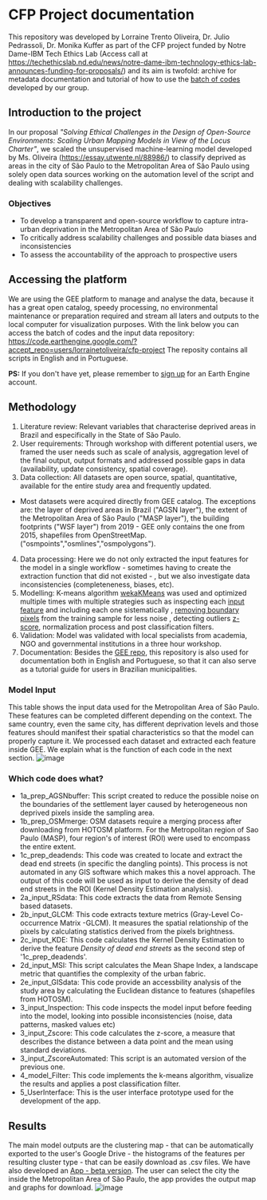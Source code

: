 # CFP Project documentation


This repository was developed by Lorraine Trento Oliveira, Dr. Julio Pedrassoli, Dr. Monika Kuffer
as part of the CFP project funded by Notre Dame-IBM Tech Ethics Lab 
(Access call at https://techethicslab.nd.edu/news/notre-dame-ibm-technology-ethics-lab-announces-funding-for-proposals/)
and its aim is twofold: archive for metadata documentation and tutorial of how to use the [batch of codes](https://code.earthengine.google.com/?accept_repo=users/lorrainetoliveira/cfp-project) developed by our group.  

## Introduction to the project
In our proposal *"Solving Ethical Challenges in the Design of Open-Source Environments: Scaling Urban Mapping Models in View of the Locus Charter"*, 
we scaled the unsupervised machine-learning model developed by Ms. Oliveira (https://essay.utwente.nl/88986/)
to classify deprived as areas in the city of São Paulo to the Metropolitan Area of São Paulo using solely open data sources
working on the automation level of the script and dealing with scalability challenges. 

### Objectives
- To develop a transparent and open-source workflow to capture intra-urban deprivation in the Metropolitan Area of São Paulo
- To critically address scalability challenges and possible data biases and inconsistencies
- To assess the accountability of the approach to prospective users


## Accessing the platform 
We are using the GEE platform to manage and analyse the data, because it has a great open catalog, speedy processing, no environmental maintenance or preparation required and stream all laters and outputs to the local computer for visualization purposes. With the link below you can access the batch of codes and the input data repository: https://code.earthengine.google.com/?accept_repo=users/lorrainetoliveira/cfp-project
The reposity contains all scripts in English and in Portuguese. 

**PS:** If you don't have yet, please remember to [sign up](https://signup.earthengine.google.com/) for an Earth Engine account.


## Methodology 
1. Literature review: Relevant variables that characterise deprived areas in Brazil and especifically in the State of São Paulo. 
2. User requirements: Through workshop with different potential users, we framed the user needs such as scale of analysis, aggregation level of the final output, output formats and addressed possible gaps in data (availability, update consistency, spatial coverage).
3. Data collection: All datasets are open source, spatial, quantitative, available for the entire study area and frequently updated. 
- Most datasets were acquired directly from GEE catalog. The exceptions are: the layer of deprived areas in Brazil ("AGSN layer"), the extent of the Metropolitan Area of São Paulo ("MASP layer"), the building footprints ("WSF layer") from 2019 - GEE only contains the one from 2015, shapefiles from OpenStreetMap. ("osmpoints","osmlines","osmpolygons"). 
4. Data processing: Here we do not only extracted the input features for the model in a single workflow - sometimes having to create the extraction function that did not existed - , but we also investigate data inconsistencies (completeneness, biases, etc). 
5. Modelling: K-means algorithm [wekaKMeans](https://developers.google.com/earth-engine/apidocs/ee-clusterer-wekakmeans) was used and optimized multiple times with multiple strategies such as inspecting each [input feature](https://code.earthengine.google.com/c5737a03110fb8bb66a88da589bb3327) and including each one sistematically , [removing boundary pixels](https://www.sciencedirect.com/science/article/abs/pii/S0143622812001592?via%3Dihub) from the training sample for less noise , detecting outliers [z-score](https://datascience.eu/mathematics-statistics/what-is-a-z-score/), normalization process and post classification filters.
6. Validation: Model was validated with local specialists from academia, NGO and governmental institutions in a three hour workshop.
8. Documentation: Besides the [GEE repo](https://code.earthengine.google.com/?accept_repo=users/lorrainetoliveira/cfp-project), this repository is also used for documentation both in English and Portuguese, so that it can also serve as a tutorial guide for users in Brazilian municipalities.


### Model Input 
This table shows the input data used for the Metropolitan Area of São Paulo. These features can be completed different depending on the context. The same country, even the same city, has different deprivation levels and those features should manifest their spatial characteristics so that the model can properly capture it. We processed each dataset and extracted each feature inside GEE. We explain what is the function of each code in the next section.
![image](https://user-images.githubusercontent.com/101252763/194051051-e5c4f731-ab79-4c15-856d-7279cd717e85.png)


### Which code does what?
- 1a_prep_AGSNbuffer: This script created to reduce the possible noise on the boundaries of the settlement layer caused by heterogeneous non deprived pixels inside the sampling area.
- 1b_prep_OSMmerge: OSM datasets require a merging process after downloading from HOTOSM platform. For the Metropolitan region of Sao Paulo (MASP), four region's of interest (ROI) were used to encompass the entire extent.
- 1c_prep_deadends: This code was created to locate and extract the dead end streets (in specific the dangling points). This process is not automated in any GIS software which makes this a novel approach. The output of this code will be used as input to derive the density of dead end streets in the ROI (Kernel Density Estimation analysis).
- 2a_input_RSdata: This code extracts the data from Remote Sensing based datasets.
- 2b_input_GLCM: This code extracts texture metrics (Gray-Level Co-occurrence Matrix -GLCM). It measures the spatial relationship of the pixels by calculating statistics derived from the pixels brightness. 
- 2c_input_KDE: This code calculates the Kernel Density Estimation to derive the feature *Density of dead end streets* as the second step of '1c_prep_deadends'.
- 2d_input_MSI: This script calculates the Mean Shape Index, a landscape metric that quantifies the complexity of the urban fabric. 
- 2e_input_GISdata: This code provide an accessbility analysis of the study area by calculating the Euclidean distance to features (shapefiles from HOTOSM).
- 3_input_Inspection: This code inspects the model input before feeding into the model, looking into possible inconsistencies (noise, data patterns, masked values etc)
- 3_input_Zscore: This code calculates the z-score, a measure that describes the distance between a data point and the mean using standard deviations.
- 3_input_ZscoreAutomated: This script is an automated version of the previous one. 
- 4_model_Filter: This code implements the k-means algorithm, visualize the results and applies a post classification filter.
- 5_UserInterface: This is the user interface prototype used for the development of the app.

## Results
The main model outputs are the clustering map - that can be automatically exported to the user's Google Drive - the histograms of the features per resulting cluster type - that can be easily download as .csv files. 
We have also developed an [App - beta version](https://pedrassoli-julio.users.earthengine.app/view/ibm-nd-app-beta-v2). The user can select the city the inside the Metropolitan Area of São Paulo, the app provides the output map and graphs for download. 
![image](https://user-images.githubusercontent.com/101252763/194055090-68fe5243-093b-4ac9-9c8d-71a9bf0d8ef9.png)

